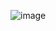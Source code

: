 ![image](https://user-images.githubusercontent.com/72289126/161432563-d92cda31-685f-4511-ae4b-bce77cdbd646.png)
